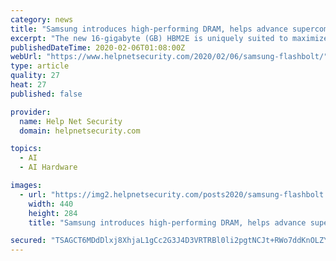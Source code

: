 ```yaml
---
category: news
title: "Samsung introduces high-performing DRAM, helps advance supercomputers, AI-driven data analytics"
excerpt: "The new 16-gigabyte (GB) HBM2E is uniquely suited to maximize high performance computing (HPC) systems and help system manufacturers to advance their supercomputers, AI-driven data analytics and state-of-the ... DRAM dies on top of a buffer chip. This HBM2E package is then interconnected in a precise arrangement of more than 40,000 ‘through ..."
publishedDateTime: 2020-02-06T01:08:00Z
webUrl: "https://www.helpnetsecurity.com/2020/02/06/samsung-flashbolt/"
type: article
quality: 27
heat: 27
published: false

provider:
  name: Help Net Security
  domain: helpnetsecurity.com

topics:
  - AI
  - AI Hardware

images:
  - url: "https://img2.helpnetsecurity.com/posts2020/samsung-flashbolt.jpg"
    width: 440
    height: 284
    title: "Samsung introduces high-performing DRAM, helps advance supercomputers, AI-driven data analytics"

secured: "TSAGCT6MDdDlxj8XhjaL1gCc2G3J4D3VRTRBl0li2pgtNCJt+RWo7ddKnOLZY+I5FZNU/CVoDygK+wOaUwM7DLHjqlyyr/4heGMyRCCr8wzhb07L3T508knh5c0Y6As2T5hBy/3cogJF0h8l5ZyR/FGXqOT4JC/ERcZFYOAgFQ4F9yjPH+vJL7mfW+wu0Ph1S09NM63W6n0BGXRmYkBNKr9ItX6nVobsO2mMjuw8uJNhfzUrFkoxgMsfJcLHd6RpCXEZeFiQXGHDbQV+UUTfnW4v8icBKA6VjXrdawY7pfe5ZFI74aCC2714KB8WbW4l;kXaXkRvFoJBDsPWFl3fDQQ=="
---
```


